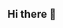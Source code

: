 ## Hi there 👋

<!--
**liznayarit/liznayarit** is a ✨ _special_ ✨ repository because its `README.md` (this file) appears on your GitHub profile.

Here are some ideas to get you started:


- 😄 Estoy en busqueda de empleo Como QA Engineer
- 📫 Como contactarme:
- [Linkedln] (https://www.linkedin.com/in/liz-pabon)
